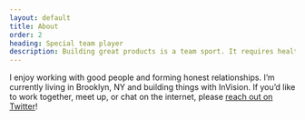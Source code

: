 ```yaml
---
layout: default
title: About
order: 2
heading: Special team player
description: Building great products is a team sport. It requires healthy collaboration, persistent communication, and diversity in people and ideas.
---
```


I enjoy working with good people and forming honest relationships. I’m currently living in Brooklyn, NY and building things with InVision. If you’d like to work together, meet up, or chat on the internet, please [reach out on Twitter](https://twitter.com/matthewcpaul)!
